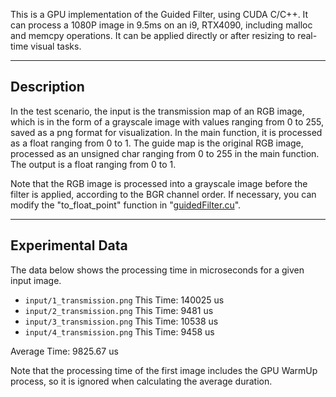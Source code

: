 This is a GPU implementation of the Guided Filter, using CUDA C/C++. It can process a 1080P image in 9.5ms on an i9, RTX4090, including malloc and memcpy operations. It can be applied directly or after resizing to real-time visual tasks.

---

## Description

In the test scenario, the input is the transmission map of an RGB image, which is in the form of a grayscale image with values ranging from 0 to 255, saved as a png format for visualization. In the main function, it is processed as a float ranging from 0 to 1. The guide map is the original RGB image, processed as an unsigned char ranging from 0 to 255 in the main function. The output is a float ranging from 0 to 1.

Note that the RGB image is processed into a grayscale image before the filter is applied, according to the BGR channel order. If necessary, you can modify the "to_float_point" function in "[guidedFilter.cu](./guidedFilter.cu)".

---

## Experimental Data

The data below shows the processing time in microseconds for a given input image.

- `input/1_transmission.png`
   This Time: 140025 us
- `input/2_transmission.png`
   This Time: 9481 us
- `input/3_transmission.png`
   This Time: 10538 us
- `input/4_transmission.png`
   This Time: 9458 us

Average Time: 9825.67 us

Note that the processing time of the first image includes the GPU WarmUp process, so it is ignored when calculating the average duration.
